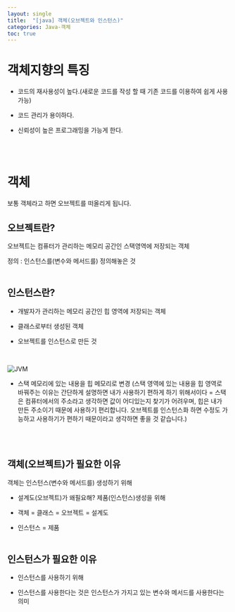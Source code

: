 ```yaml
---
layout: single
title:  "[java] 객체(오브젝트와 인스턴스)"
categories: Java-객체
toc: true
---
```


# 객체지향의 특징 #

- 코드의 재사용성이 높다.(새로운 코드를 작성 할 때 기존 코드를 이용하여 쉽게 사용가능)

- 코드 관리가 용이하다.

- 신뢰성이 높은 프로그래밍을 가능게 한다.

<br/><br/>

# 객체 #

보통 객체라고 하면 오브젝트를 떠올리게 됩니다.
<br/>

## 오브젝트란? ##

오브젝트는 컴퓨터가 관리하는 메모리 공간인 스택영역에 저장되는 객체

정의 : 인스턴스를(변수와 메서드를) 정의해놓은 것
<br/><br/>

## 인스턴스란? ##

- 개발자가 관리하는 메모리 공간인 힙 영역에 저장되는 객체

- 클래스로부터 생성된 객체

- 오브젝트를 인스턴스로 만든 것 

<br/>

 ![JVM](https:/images/2023-03-16-Thread/jvm.JPG) 

- 스택 메모리에 있는 내용을 힙 메모리로 변경 (스택 영역에 있는 내용을 힙 영역로 바꿔주는 이유는 간단하게 설명하면 내가 사용하기 편하게 하기 위해서이다 = 스택은 컴퓨터에서의 주소라고 생각하면 값이 어디있는지 찾기가 어려우며, 힙은 내가 만든 주소이기 때문에 사용하기 편리합니다. 오브젝트를 인스턴스화 하면 수정도 가능하고 사용하기가 편하기 때문이라고 생각하면 좋을 것 같습니다.)

<br/><br/>

## 객체(오브젝트)가 필요한 이유 ##

객체는 인스턴스(변수와 메서드를) 생성하기 위해

- 설계도(오브젝트)가 왜필요해? 제품(인스턴스)생성을 위해

- 객체 = 클래스 = 오브젝트 = 설계도

- 인스턴스 = 제품
<br/><br/>

## 인스턴스가 필요한 이유 ##

- 인스턴스를 사용하기 위해

- 인스턴스를 사용한다는 것은 인스턴스가 가지고 있는 변수와 메서드를 사용한다는 의미